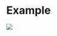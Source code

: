 # Example

![](https://media.giphy.com/media/v1.Y2lkPTc5MGI3NjExMmltNDd5NjRnb3Z0azVvajhyMnFxNWgwbHY4dDB6MTZnZ2ZtamtqdyZlcD12MV9pbnRlcm5hbF9naWZfYnlfaWQmY3Q9Zw/GvqqXzAiOW4161PjGt/source.gif)
